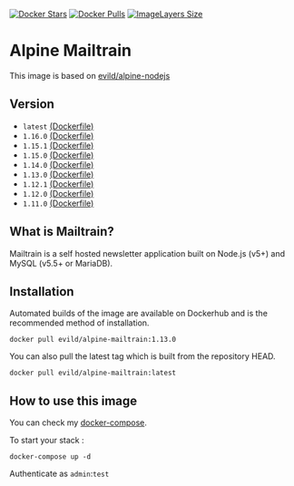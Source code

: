 [![Docker Stars](https://img.shields.io/docker/stars/evild/alpine-mailtrain.svg?style=flat-square)](https://hub.docker.com/r/evild/alpine-mailtrain/)
[![Docker Pulls](https://img.shields.io/docker/pulls/evild/alpine-mailtrain.svg?style=flat-square)](https://hub.docker.com/r/evild/alpine-mailtrain/)
[![ImageLayers Size](https://img.shields.io/imagelayers/image-size/evild/alpine-mailtrain/latest.svg?style=flat-square)](https://hub.docker.com/r/evild/alpine-mailtrain/)

# Alpine Mailtrain

This image is based on [evild/alpine-nodejs](https://hub.docker.com/r/evild/alpine-nodejs/)

## Version

- `latest` [(Dockerfile)](https://github.com/Evild67/docker-alpine-mailtrain/blob/master/Dockerfile)
- `1.16.0` [(Dockerfile)](https://github.com/Evild67/docker-alpine-mailtrain/blob/05c8d19786c986f8169ca4b472977476c7adfa80/Dockerfile)
- `1.15.1` [(Dockerfile)](https://github.com/Evild67/docker-alpine-mailtrain/blob/51e68c63c5fde5095451cbc347adb5de73c5eea1/Dockerfile)
- `1.15.0` [(Dockerfile)](https://github.com/Evild67/docker-alpine-mailtrain/blob/63cf2919cac4131990db9df214fa4b684cba9c22/Dockerfile)
- `1.14.0` [(Dockerfile)](https://github.com/Evild67/docker-alpine-mailtrain/blob/039b80a81bfe5bad477f371a09175006a57e1386/Dockerfile)
- `1.13.0` [(Dockerfile)](https://github.com/Evild67/docker-alpine-mailtrain/blob/03f3f11899eea4052c269b68924932695b88f539/Dockerfile)
- `1.12.1` [(Dockerfile)](https://github.com/Evild67/docker-alpine-mailtrain/blob/f6c71bce68e0aaf6f343cec8779b07e32a41d4fa/Dockerfile)
- `1.12.0` [(Dockerfile)](https://github.com/Evild67/docker-alpine-mailtrain/blob/a2f47d49327d1cf4db6ae7cb950aec93eaf56963/Dockerfile)
- `1.11.0` [(Dockerfile)](https://github.com/Evild67/docker-alpine-mailtrain/blob/aff86ff3817eb139e9e043bb8a9c60a50238f32f/Dockerfile)

## What is Mailtrain?

Mailtrain is a self hosted newsletter application built on Node.js (v5+) and MySQL (v5.5+ or MariaDB).

## Installation
Automated builds of the image are available on Dockerhub and is the recommended method of installation.
```
docker pull evild/alpine-mailtrain:1.13.0
```
You can also pull the latest tag which is built from the repository HEAD.
```
docker pull evild/alpine-mailtrain:latest
```

## How to use this image
You can check my [docker-compose](https://github.com/Evild67/docker-alpine-mailtrain/blob/master/docker-compose.yml).

To start your stack :
```
docker-compose up -d
```

Authenticate as ```admin```:```test```